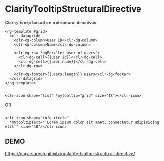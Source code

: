 # ClarityTooltipStructuralDirective
Clarity tootip based on a structural directives.

```
<ng-template #grid>
  <clr-datagrid>
    <clr-dg-column>User ID</clr-dg-column>
    <clr-dg-column>Name</clr-dg-column>

    <clr-dg-row *ngFor="let user of users">
      <clr-dg-cell>{{user.id}}</clr-dg-cell>
      <clr-dg-cell>{{user.name}}</clr-dg-cell>
    </clr-dg-row>

    <clr-dg-footer>{{users.length}} users</clr-dg-footer>
  </clr-datagrid>
</ng-template>


<clr-icon shape="list" *mytooltip="grid" size="48"></clr-icon>

```

OR
```

<clr-icon shape="info-circle"
  *mytooltipText="'Lorem ipsum dolor sit amet, consectetur adipisicing elit'" size="48"></clr-icon>

```

## DEMO
https://nagarsuresh.github.io/clarity-tooltip-structural-directive/